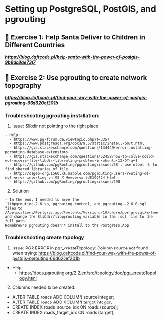 # Setting up PostgreSQL, PostGIS, and pgrouting 


## &#x1F4D8; Exercise 1: Help Santa Deliver to Children in Different Countries
##### https://blog.daftcode.pl/help-santa-with-the-power-of-postgis-9b8dc8ae73f7


## &#x1F4D9; Exercise 2: Use pgrouting to create network topography
##### https://blog.daftcode.pl/find-your-way-with-the-power-of-postgis-pgrouting-66d620ef201b


### Troubleshooting pgrouting installation:
  1. Issue: $libdir not pointing to the right place
  
    - Help:
      - https://www.pg-forum.de/viewtopic.php?t=3357 
      - https://www.postgresql.org/docs/9.5/static/install-post.html
      - https://gis.stackexchange.com/questions/134449/error-installing-pgrouting-database-extensions
      - https://gis.stackexchange.com/questions/52458/how-to-solve-could-not-access-file-libdir-librouting-problem-in-ubuntu-12-0?rq=1
      - https://github.com/pgRouting/pgrouting/issues/68 : use otool -L to find shared libraries of file
      - http://osgeo-org.1560.x6.nabble.com/pgrouting-users-routing-dd-sql-error-inserting-on-OS-X-Homebrew-td5199424.html
      - https://github.com/pgRouting/pgrouting/issues/290
      
  2. Solution
  
    - In the end, I needed to move the 
    `libpgrouting-2.6.so, pgrouting.control, and pgrouting--2.6.0.sql`
    files to /Applications/Postgres.app/Contents/Versions/10/share/postgresql/extension/ 
    and change the $libdir/libpgrouting variable in the .sql file to the full path. 
    Homebrew's pgrouting doesn't install to the Postgress.App.
    
### Troubleshooting create topology

1. Issue: PGR ERROR in pgr_createTopology: Column source not found when trying: https://blog.daftcode.pl/find-your-way-with-the-power-of-postgis-pgrouting-66d620ef201b

  - Help: 
    - https://docs.pgrouting.org/2.2/en/src/topology/doc/pgr_createTopology.html
    
2. Columns needed to be created:
  - ALTER TABLE roads ADD COLUMN source integer;
  - ALTER TABLE roads ADD COLUMN target integer;
  - CREATE INDEX roads_source_idx ON roads (source);
  - CREATE INDEX roads_target_idx ON roads (target);
